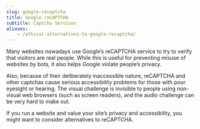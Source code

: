 ```yaml
---
slug: google-recaptcha
title: Google reCAPTCHA
subtitle: Captcha Services
aliases:
    - /ethical-alternatives-to-google-recaptcha/
---
```

Many websites nowadays use Google’s reCAPTCHA service to try to verify that visitors are real people. While this is useful for preventing misuse of websites by bots, it also helps Google violate people’s privacy.

Also, because of their deliberately inaccessible nature, reCAPTCHA and other captchas cause serious accessibility problems for those with poor eyesight or hearing. The visual challenge is invisible to people using non-visual web browsers (such as screen readers), and the audio challenge can be very hard to make out.

If you run a website and value your site’s privacy and accessibility, you might want to consider alternatives to reCAPTCHA.
